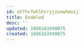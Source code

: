 ```yaml
---
id: otfhcfwhlhcryjzunwhmoij
title: Enabled
desc: ''
updated: 1686161940075
created: 1686161940075
---
```


